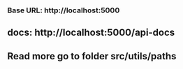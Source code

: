### **Base URL**: http://localhost:5000

## **docs**: http://localhost:5000/api-docs


## **Read more go to folder src/utils/paths**